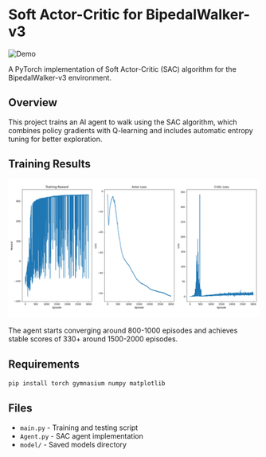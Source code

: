 # Soft Actor-Critic for BipedalWalker-v3

![Demo](demo.gif)

A PyTorch implementation of Soft Actor-Critic (SAC) algorithm for the BipedalWalker-v3 environment.

## Overview

This project trains an AI agent to walk using the SAC algorithm, which combines policy gradients with Q-learning and includes automatic entropy tuning for better exploration.

## Training Results

![Training](Training.png)

The agent starts converging around 800-1000 episodes and achieves stable scores of 330+ around 1500-2000 episodes.

## Requirements

```bash
pip install torch gymnasium numpy matplotlib
```

## Files

- `main.py` - Training and testing script
- `Agent.py` - SAC agent implementation
- `model/` - Saved models directory